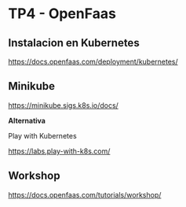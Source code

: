 # TP4 - OpenFaas

## Instalacion en Kubernetes

https://docs.openfaas.com/deployment/kubernetes/

## Minikube

https://minikube.sigs.k8s.io/docs/

**Alternativa**

Play with Kubernetes

https://labs.play-with-k8s.com/

## Workshop

https://docs.openfaas.com/tutorials/workshop/

